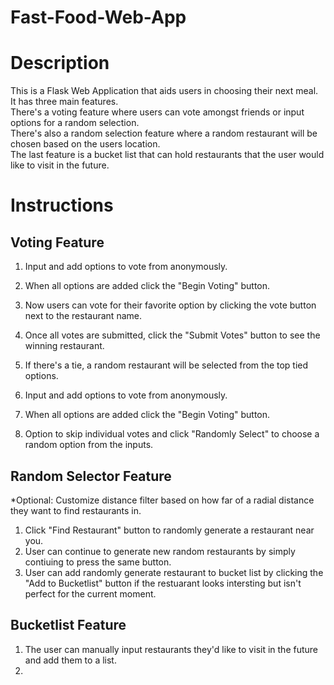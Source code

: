 # Fast-Food-Web-App
 
# Description
This is a Flask Web Application that aids users in choosing their next meal. \
It has three main features. \
There's a voting feature where users can vote amongst friends or input options for a random selection. \
There's also a random selection feature where a random restaurant will be chosen based on the users location. \
The last feature is a bucket list that can hold restaurants that the user would like to visit in the future. 

# Instructions
## Voting Feature
1. Input and add options to vote from anonymously. 
2. When all options are added click the "Begin Voting" button. 
3. Now users can vote for their favorite option by clicking the vote button next to the restaurant name. 
4. Once all votes are submitted, click the "Submit Votes" button to see the winning restaurant. 
5. If there's a tie, a random restaurant will be selected from the top tied options. 

1. Input and add options to vote from anonymously. 
2. When all options are added click the "Begin Voting" button. 
3. Option to skip individual votes and click "Randomly Select" to choose a random option from the inputs. 

## Random Selector Feature
*Optional: Customize distance filter based on how far of a radial distance they want to find restaurants in. 
1. Click "Find Restaurant" button to randomly generate a restaurant near you.
2. User can continue to generate new random restaurants by simply contiuing to press the same button.
3. User can add randomly generate restaurant to bucket list by clicking the "Add to Bucketlist" button if the
restuarant looks intersting but isn't perfect for the current moment.

## Bucketlist Feature
1. The user can manually input restaurants they'd like to visit in the future and add them to a list.
2. 
